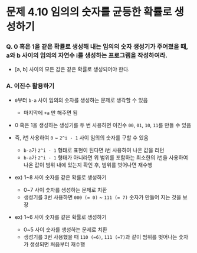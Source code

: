 # 문제 4.10 임의의 숫자를 균등한 확률로 생성하기
### Q. 0 혹은 1을 같은 확률로 생성해 내는 임의의 숫자 생성기가 주어졌을 때, a와 b 사이의 임의의 자연수 i를 생성하는 프로그램을 작성하여라.
* [a, b] 사이의 모든 값은 같은 확률로 생성되어야 한다.

### A. 이진수 활용하기
* `0`부터 `b-a` 사이 임의의 숫자를 생성하는 문제로 생각할 수 있음
  * 마지막에 `+a` 만 해주면 됨
* 0 혹은 1을 생성하는 생성기를 두 번 사용하면 이진수 `00`, `01`, `10`, `11`를 만들 수 있음
* 즉, i번 사용하여 `0` ~ `2^i - 1` 사이 임의의 숫자를 구할 수 있음
  * `b-a`가 `2^i - 1` 형태로 표현이 된다면 i번 사용하여 나온 값을 리턴
  * `b-a`가 `2^i - 1` 형태가 아니라면 위 범위를 포함하는 최소한의 i번을 사용하여 나온 값이 범위 내에 있는지 확인 후, 범위를 벗어나면 재수행

* ex) 1~8 사이 숫자를 같은 확률로 생성하기
  * 0~7 사이 숫자를 생성하는 문제로 치환 
  * 생성기를 3번 사용하면 `000 (= 0)` ~ `111 (= 7)` 숫자가 만들어 지는 것을 보장
* ex) 1~6 사이 숫자를 같은 확률로 생성하기
  * 0~5 사이 숫자를 생성하는 문제로 치환
  * 생성기를 3번 사용했을 때 `110 (=6)`, `111 (=7)`과 같이 범위를 벗어나는 숫자가 생성되면 처음부터 재수행